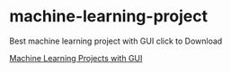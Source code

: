 # machine-learning-project
Best machine learning project with GUI click to Download

[Machine Learning Projects with GUI](https://pythonassignmentshelp.us/machine-learning-project/)
